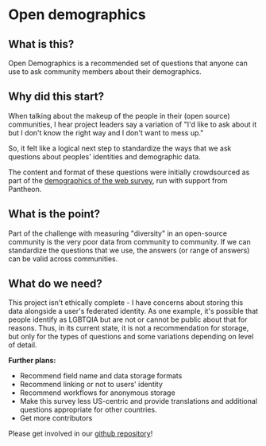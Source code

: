 # Open demographics

## What is this?
Open Demographics is a recommended set of questions that anyone can use to ask community members about their demographics.

## Why  did this start?
When talking about the makeup of the people in their (open source) communities, I hear project leaders say a variation of "I'd like to ask about it but I don't know the right way and I don't want to mess up."

So, it felt like a logical next step to standardize the ways that we ask questions about peoples' identities and demographic data.  

The content and format of these questions were initially crowdsourced as part of the [demographics of the web survey](https://github.com/drupaldiversity/diversity-of-the-web), run with support from Pantheon.

## What is the point?
Part of the challenge with measuring "diversity" in an open-source community is the very poor data from community to community.  If we can standardize the questions that we use, the answers (or range of answers) can be valid across communities.

## What do we need?
This project isn't ethically complete - I have concerns about storing this data alongside a user's federated identity. As one example, it's possible that people identify as LGBTQIA but are not or cannot be public about that for reasons. Thus, in its current state, it is not a recommendation for storage, but only for the types of questions and some variations depending on level of detail.

**Further plans:**
- Recommend field name and data storage formats
- Recommend linking or not to users' identity
- Recommend workflows for anonymous storage
- Make this survey less US-centric and provide translations and additional questions appropriate for other countries.
- Get more contributors

Please get involved in our [github repository](https://github.com/drnikki/open-demographics/)!
